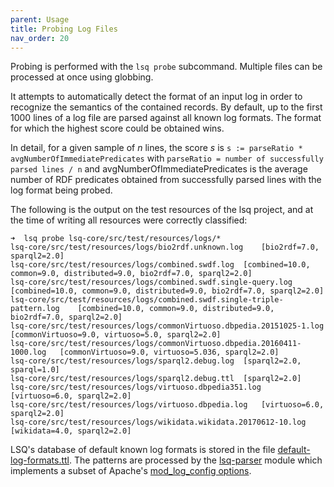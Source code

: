 ```yaml
---
parent: Usage
title: Probing Log Files
nav_order: 20
---
```


Probing is performed with the `lsq probe` subcommand. Multiple files can be processed at once using globbing.

It attempts to automatically detect the format of an input log in order to recognize the semantics of the contained records.
By default, up to the first 1000 lines of a log file are parsed against all known log formats. The format for which the highest score could be obtained wins.

In detail, for a given sample of _n_ lines, the score _s_ is `s := parseRatio * avgNumberOfImmediatePredicates` with
`parseRatio = number of successfully parsed lines / n` and avgNumberOfImmediatePredicates is the average number of RDF predicates obtained from successfully parsed lines with the log format being probed.

The following is the output on the test resources of the lsq project, and at the time of writing all resources were correctly classified:

```
➜  lsq probe lsq-core/src/test/resources/logs/*
lsq-core/src/test/resources/logs/bio2rdf.unknown.log	[bio2rdf=7.0, sparql2=2.0]
lsq-core/src/test/resources/logs/combined.swdf.log	[combined=10.0, common=9.0, distributed=9.0, bio2rdf=7.0, sparql2=2.0]
lsq-core/src/test/resources/logs/combined.swdf.single-query.log	[combined=10.0, common=9.0, distributed=9.0, bio2rdf=7.0, sparql2=2.0]
lsq-core/src/test/resources/logs/combined.swdf.single-triple-pattern.log	[combined=10.0, common=9.0, distributed=9.0, bio2rdf=7.0, sparql2=2.0]
lsq-core/src/test/resources/logs/commonVirtuoso.dbpedia.20151025-1.log	[commonVirtuoso=9.0, virtuoso=5.0, sparql2=2.0]
lsq-core/src/test/resources/logs/commonVirtuoso.dbpedia.20160411-1000.log	[commonVirtuoso=9.0, virtuoso=5.036, sparql2=2.0]
lsq-core/src/test/resources/logs/sparql2.debug.log	[sparql2=2.0, sparql=1.0]
lsq-core/src/test/resources/logs/sparql2.debug.ttl	[sparql2=2.0]
lsq-core/src/test/resources/logs/virtuoso.dbpedia351.log	[virtuoso=6.0, sparql2=2.0]
lsq-core/src/test/resources/logs/virtuoso.dbpedia.log	[virtuoso=6.0, sparql2=2.0]
lsq-core/src/test/resources/logs/wikidata.wikidata.20170612-10.log	[wikidata=4.0, sparql2=2.0]
```

LSQ's database of default known log formats is stored in the file [default-log-formats.ttl](https://github.com/AKSW/LSQ/blob/master/lsq-parser/src/main/resources/default-log-formats.ttl).
The patterns are processed by the [lsq-parser](https://github.com/AKSW/LSQ/blob/master/lsq-parser/) module which implements a subset of Apache's [mod_log_config options](http://httpd.apache.org/docs/current/mod/mod_log_config.html).
